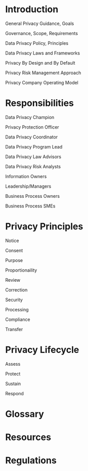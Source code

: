 # Introduction

General Privacy Guidance, Goals

Governance, Scope, Requirements

Data Privacy Policy, Principles

Data Privacy Laws and Frameworks

Privacy By Design and By Default

Privacy Risk Management Approach

Privacy Company Operating Model

# Responsibilities

Data Privacy Champion

Privacy Protection Officer

Data Privacy Coordinator

Data Privacy Program Lead

Data Privacy Law Advisors

Data Privacy Risk Analysts

Information Owners

Leadership/Managers

Business Process Owners

Business Process SMEs

# Privacy Principles

Notice

Consent

Purpose

Proportionaility

Review

Correction

Security

Processing

Compliance

Transfer

# Privacy Lifecycle

Assess

Protect

Sustain

Respond

# Glossary

# Resources

# Regulations
